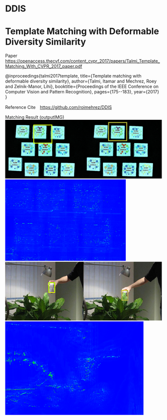 # DDIS

# Template Matching with Deformable Diversity Similarity

Paper https://openaccess.thecvf.com/content_cvpr_2017/papers/Talmi_Template_Matching_With_CVPR_2017_paper.pdf

@inproceedings{talmi2017template,
  title={Template matching with deformable diversity similarity},
  author={Talmi, Itamar and Mechrez, Roey and Zelnik-Manor, Lihi},
  booktitle={Proceedings of the IEEE Conference on Computer Vision and Pattern Recognition},
  pages={175--183},
  year={2017}
}

Reference Cite　https://github.com/roimehrez/DDIS







Matching Result (outputIMG)
![DDIS/IMG/output1.png](https://github.com/tagamirina/DDIS/blob/main/IMG/output1.png)
![DDIS/IMG/heatmap1.png](https://github.com/tagamirina/DDIS/blob/main/IMG/heatmap1.png)
![DDIS/outputIMG/output21.png](https://github.com/tagamirina/DDIS/blob/main/outputIMG/output21.png)
![DDIS/outputIMG/heatmap21.png](https://github.com/tagamirina/DDIS/blob/main/outputIMG/heatmap21.png)
